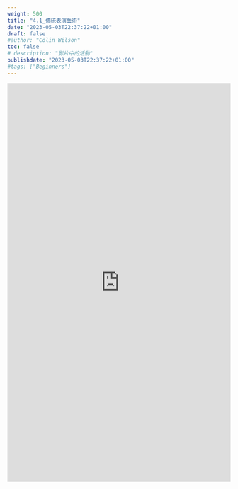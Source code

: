 ```yaml
---
weight: 500
title: "4.1_傳統表演藝術"
date: "2023-05-03T22:37:22+01:00"
draft: false
#author: "Colin Wilson"
toc: false
# description: "影片中的活動"
publishdate: "2023-05-03T22:37:22+01:00"
#tags: ["Beginners"]
---
```


<iframe src=
"https://muz-dataset.streamlit.app/~/+/?csv=
https://raw.githubusercontent.com/muse-101/muz-dataset/main/4.1_傳統表演藝術v20220812.csv"
width="100%" height="900" style="border:0;" loading="lazy"></iframe>
